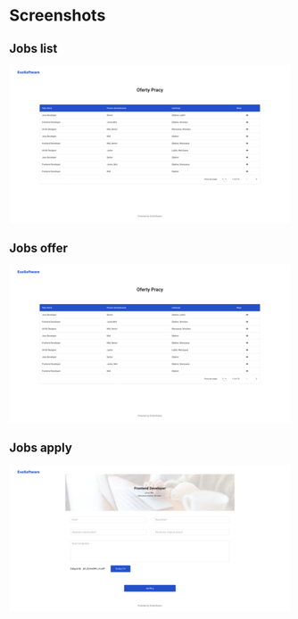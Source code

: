 # Screenshots

## Jobs list

![Diagram Database](./images/job-offer-list.png)

## Jobs offer

![Diagram Database](./images/job-offer-list.png)

## Jobs apply

![Diagram Database](./images/job-offer-apply.png)
